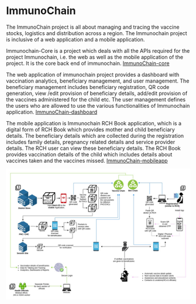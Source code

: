 # ImmunoChain

The ImmunoChain project is all about managing and tracing the vaccine stocks, logistics and distribution across a region. The Immunochain project is inclusive of a web application and a mobile application.

Immunochain-Core is a project which deals with all the APIs required for the project  Immunochain, i.e. the web as well as the mobile application of the project. It is the core back end of immunochain.
[ImmunoChain-core](immunochain-core)

The web application of immunochain project provides a dashboard with vaccination analytics, beneficiary management, and user management. The beneficiary management includes beneficiary registration, QR code generation, view /edit provision of beneficiary details, add/edit provision of the vaccines administered for the child etc. The user management  defines the users who are allowed to use the various functionalities of Immunochain application.
[ImmunoChain-dashboard](immuno_dashboard)

The mobile application is Immunochain RCH Book application, which  is a digital form of RCH Book which provides mother and child beneficiary details. The beneficiary details which are collected during the registration includes family details, pregnancy related details and service provider details. The RCH user can view these beneficiary details. The RCH Book provides vaccination details of the child which includes details about vaccines taken and the vaccines missed.
[ImmunoChain-mobileapp](immunochain-vaccinationclient)


<img src="Immunochain_flow.jpg" raw=true alt="ImmunoChain Project Image"/>
